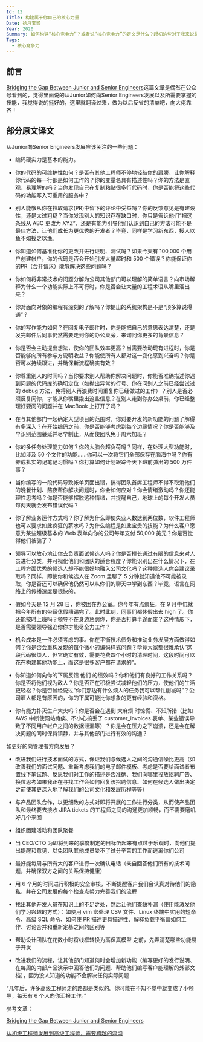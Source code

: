 ```yaml
--- 
Id: 12
Title: 构建属于你自己的核心力量
Date: 拾月零贰
Year: 2020
Summary: 如何构建“核心竞争力”？或者说“核心竞争力”的定义是什么？起初这些对于我来说是完全没有概念的，但是看到了这么一篇文章，感觉里面说的很好，所以摘抄下来，时不时看看，反省反省。
Tags:
  - 核心竞争力
--- 
```


前言
------
[Bridging the Gap Between Junior and Senior Engineers](https://medium.com/@jacobcomer/bridging-the-gap-between-junior-and-senior-engineers-571b2248fbb8)这篇文章是偶然在公众号看到的，觉得里面说的从Junior如何向Senior Engineers发展以及所需要掌握的技能，我觉得说的挺好的，这里就翻译过来，做为以后反省的清单吧，向大佬靠齐！

部分原文译文
-----
从Junior向Senior Engineers发展应该关注的一些问题：



- 编码硬实力是基本的能力。

- 你的代码的可维护性如何？是否有其他工程师不停地轻敲你的肩膀，让你解释你代码的每一行都是如何工作的？你的变量名具有描述性吗？你的方法是直观、易理解的吗？当你发现自己在复制粘贴很多行代码时，你是否能将这些代码的功能写入可重用的服务中？

- 别人能够从你在拉取请求(PR)中留下的评论中受益吗？你的反馈意见是有建设性，还是太过粗糙？当你发现别人的知识存在缺口时，你只是告诉他们“把这条线从 ABC 更改为 XYZ”，还是有能力引导他们认识到自己的方法可能不是最佳方法，让他们成长为更优秀的开发者？毕竟，同样是学习新东西，授人以鱼不如授之以渔。

- 你知道如何基准化你的更改并进行证明、测试吗？如果今天有 100,000 个用户创建帐户，你的代码是否会开始引发大量超时和 500 个错误？你能保证你的PR（合并请求）能够解决这些问题吗？

- 你如何将非常技术的问题分解为公司其他部门可以理解的简单语言？向市场解释为什么一个功能实际上不可行时，你是否会让大量的工程术语从嘴里溜出来？

- 你对面向对象的编程有深刻的了解吗？你提出的系统架构是不是“顶多算说得通”？
- 你的写作能力如何？在回复电子邮件时，你是能把自己的意思表达清楚，还是发完邮件后同事仍然需要走到你的办公桌旁，来询问你更多的背景信息？

- 你是否会主动提出想法，使你的团队效率更高？当需要改动现有进程时，你是否能够向所有参与方说明收益？你能使所有人都对这一变化感到兴奋吗？你是否可以持续跟进，并确保新流程确实有效？

- 你尊重别人的时间吗？当你要求别人帮助你解决问题时，你能否准确描述你遇到问题的代码库的确切定位（如抛出异常的行号、你在问别人之前已经尝试过的 debug 方法，免得别人再浪费时间重复你已经做过的工作）？别人是否必须反复问你，才能从你嘴里撬出这些信息？在别人走到你办公桌前，你已经整理好要问的问题并在 MacBook 上打开了吗？

- 在与其他部门一起确定大型项目的范围时，你对要开发的新功能的问题了解得有多深入？在开始编码之前，你是否能够考虑到每个边缘情况？你是否能够及早识别范围蔓延并尽早制止，从而使团队免于周六加班？

- 你的多任务处理能力如何？你的大脑会超负荷吗？同样，在处理大型功能时，比如涉及 50 个文件的功能……你可以一次将它们全部保存在脑海中吗？你有养成扎实的记笔记习惯吗？你打算如何计划跟踪今天下班前弹出的 500 万件事？

- 当你编写的一段代码导致帐单页面出错，搞得团队首席工程师不得不取消他们的晚餐计划、熬夜帮你解决问题时，你会如何应对？你会情绪激动吗？你还能理性思考吗？你是否能够摆脱这种情绪，并提醒自己，地球上的每个开发人员每两天就会发布错误代码？

- 你了解业务运作方式吗？你了解为什么即使失业人数达到两位数，软件工程师也可以要求如此疯狂的薪水吗？为什么编程是如此宝贵的技能？为什么客户愿意为某些超级基本的 Web 表单向你的公司每年支付 50,000 美元？你是否觉得他们被骗了？

- 领导可以放心地让你去负责面试候选人吗？你是否擅长通过有限的信息来对人员进行分类，并可视化他们和团队的适合程度？你能识别出在什么情况下，在工程方面优秀的候选人却不能很好地融入公司文化吗？这种候选人你会建议录取吗？同样，即使你和候选人在 Zoom 里聊了 5 分钟就知道他不可能被录取，你是否还可以确保他仍然可以从你们的聊天中学到东西？毕竟，语言在网络上的传播速度是很快的。

- 假如今天是 12 月 28 日，你被困在办公室。你今年有点疯狂，在 9 月中旬就把今年所有的带薪休假糟蹋完了。此时此刻，同事们都休假出去 high 了。你还能按时上班吗？领导不在身边惩罚你，你是否打算半途而废？这种情形下，是否需要领导强迫你你才能尽全力工作？

- 机会成本是一件必须考虑的事。你在平衡技术债务和推动业务发展方面做得如何？你是否会重构发现的每个微小的编码样式问题？毕竟大家都很难承认“这段代码很烦人，但它确实有效，需要花费四个小时的清理时间，这段时间可以花在构建其他功能上，而这是很多客户都在请求的”。

- 你知道如何向你的下属反馈 他们 的绩效吗？你和他们有良好的工作关系吗？你是否将他们视为敌人？你是否正在积极尝试减轻他们的压力，使他们的生活更轻松？你是否曾经说过“你们那边有什么烦人的任务我可以帮忙削减吗”？公司雇人都是有原因的，你的下属可能比你想象的更有经验和资格。

- 你有能力扑灭生产大火吗？你是否会在遇到 大麻烦 时惊慌、不知所措（比如 AWS 中断使网站瘫痪、不小心搞丢了 customer_invoices 表单、某些错误导致了不同用户帐户之间的数据泄漏等）？你是会在压力之下崩溃，还是会在解决问题的同时保持镇静，并与其他部门进行有效的沟通？

如更好的向管理者方向发展？

- 改进我们进行技术面试的方式，保证我们与候选人之间的沟通信噪比更高（如改善我们的面试问题、重新考虑我们的电子邮件模板、考虑是否要给面试者布置线下笔试题、反思我们对工作的描述是否准确、我们向哪里投放招聘广告、换位思考如果我正在寻找工作会如何回复该招聘信息、如何在候选人做出决定之前使其更深入地了解我们的公司文化和发展历程等等）

- 与产品团队合作，以更细致的方式对即将开展的工作进行分类，从而使产品团队和最终要去接收 JIRA tickets 的工程师之间的沟通更加顺畅，而不需要磨叽好几个来回

- 组织团建活动和团队聚餐

- 当 CEO/CTO 为即将到来的季度制定的目标听起来有点过于乐观时，向他们提出提醒和意见，以免团队其他成员受不了过分辛苦的工作而逃离你们公司

- 最好能每周与所有大的客户进行一次确认电话（亲自回答他们所有的技术问题，并确保双方之间的关系保持健康）

- 用 6 个月的时间进行积极的安全审核，不断提醒客户我们会认真对待他们的隐私，并在公司发展的每个检查点努力完善我们的流程

- 找出其他开发人员在知识上的不足之处，然后让他们查缺补漏（使用能激发他们学习兴趣的方式）：如使用 vim 宏处理 CSV 文件、Linux 终端中实用的短命令、高级 SQL 命令、如何使 PR 描述更具描述性、解释负载平衡器如何工作、讨论合并和重新定基之间的区别等

- 帮助设计团队在花数小时将线框转换为高保真模型 之前，先弄清楚哪些功能易于开发

- 改进我们的流程，让其他部门知道何时会增加新功能（编写更好的发行说明、在每周的内部产品演示中回答他们的问题、帮助他们编写客户能理解的外部文档），因为没人知道的功能不会解决任何实际问题

“几年后，许多高级工程师走的路都是类似的。你可能在不知不觉中就变成了小领导，每天有 6 个人向你汇报工作。”


参考文章：

[Bridging the Gap Between Junior and Senior Engineers](https://medium.com/@jacobcomer/bridging-the-gap-between-junior-and-senior-engineers-571b2248fbb8)

[从初级工程师发展到高级工程师，需要跨越的鸿沟](https://mp.weixin.qq.com/s?__biz=MjM5MDE0Mjc4MA==&mid=2651044994&idx=2&sn=3ec4cec72005bedf2871aa51e6797810&chksm=bdbe44d18ac9cdc74899b7db1af4327d7f7c105882475a7261ecc6365b29ab9de4a50c4d8792&scene=126&sessionid=1601612361&key=92bd8fadcb6a48582ba00a5cf8b8dda29bd2cbd845d7f4be8fd1aa2adfc022015fc22b94f6e093a164a428b153f65bf92a2db9555922fc8b71aaf22382af6657f75366044351a24f93e115f0e07f06a0395a6e563bda878a5b4851100eba585d7bfff7ae110fdc487937bc23bc881845cf9fbe640b2ec9168dc4c37e96c67e4d&ascene=1&uin=MTcwOTE1MTEyMw%3D%3D&devicetype=Windows+10+x64&version=62090070&lang=zh_CN&exportkey=AX4Qqfsk7VJ1vh7G9EqzVQc%3D&pass_ticket=iAiY4i9x3ClORTZ1oyzCuk3Ph%2FBMcbMzY9sQFKSb3XdaBF6RjtuBZzqDaLWP5WAf&wx_header=0)